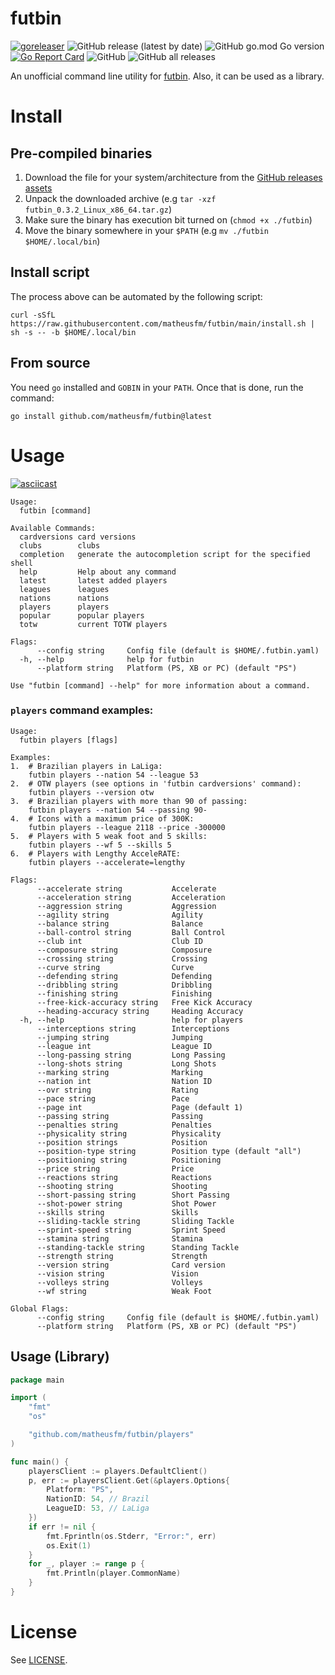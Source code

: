 # futbin
[![goreleaser](https://github.com/matheusfm/futbin/actions/workflows/release.yml/badge.svg)](https://github.com/matheusfm/futbin/actions/workflows/release.yml)
![GitHub release (latest by date)](https://img.shields.io/github/v/release/matheusfm/futbin)
![GitHub go.mod Go version](https://img.shields.io/github/go-mod/go-version/matheusfm/futbin)
[![Go Report Card](https://goreportcard.com/badge/github.com/matheusfm/futbin)](https://goreportcard.com/report/github.com/matheusfm/futbin)
![GitHub](https://img.shields.io/github/license/matheusfm/futbin)
![GitHub all releases](https://img.shields.io/github/downloads/matheusfm/futbin/total)

An unofficial command line utility for [futbin](https://www.futbin.com/). Also, it can be used as a library.

# Install

## Pre-compiled binaries

1. Download the file for your system/architecture from the [GitHub releases assets](https://github.com/matheusfm/futbin/releases)
2. Unpack the downloaded archive (e.g `tar -xzf futbin_0.3.2_Linux_x86_64.tar.gz`)
3. Make sure the binary has execution bit turned on (`chmod +x ./futbin`)
4. Move the binary somewhere in your `$PATH` (e.g `mv ./futbin $HOME/.local/bin`)

## Install script

The process above can be automated by the following script:

```shell
curl -sSfL https://raw.githubusercontent.com/matheusfm/futbin/main/install.sh | sh -s -- -b $HOME/.local/bin
```

## From source

You need `go` installed and `GOBIN` in your `PATH`. Once that is done, run the command:

```shell
go install github.com/matheusfm/futbin@latest
```

# Usage

[![asciicast](https://asciinema.org/a/456565.svg)](https://asciinema.org/a/456565)

```
Usage:
  futbin [command]

Available Commands:
  cardversions card versions
  clubs        clubs
  completion   generate the autocompletion script for the specified shell
  help         Help about any command
  latest       latest added players
  leagues      leagues
  nations      nations
  players      players
  popular      popular players
  totw         current TOTW players

Flags:
      --config string     Config file (default is $HOME/.futbin.yaml)
  -h, --help              help for futbin
      --platform string   Platform (PS, XB or PC) (default "PS")

Use "futbin [command] --help" for more information about a command.
```

### `players` command examples:

```
Usage:
  futbin players [flags]

Examples:
1.  # Brazilian players in LaLiga:
    futbin players --nation 54 --league 53
2.  # OTW players (see options in 'futbin cardversions' command):
    futbin players --version otw
3.  # Brazilian players with more than 90 of passing:
    futbin players --nation 54 --passing 90-
4.  # Icons with a maximum price of 300K:
    futbin players --league 2118 --price -300000
5.  # Players with 5 weak foot and 5 skills:
    futbin players --wf 5 --skills 5
6.  # Players with Lengthy AcceleRATE:
    futbin players --accelerate=lengthy

Flags:
      --accelerate string           Accelerate
      --acceleration string         Acceleration
      --aggression string           Aggression
      --agility string              Agility
      --balance string              Balance
      --ball-control string         Ball Control
      --club int                    Club ID
      --composure string            Composure
      --crossing string             Crossing
      --curve string                Curve
      --defending string            Defending
      --dribbling string            Dribbling
      --finishing string            Finishing
      --free-kick-accuracy string   Free Kick Accuracy
      --heading-accuracy string     Heading Accuracy
  -h, --help                        help for players
      --interceptions string        Interceptions
      --jumping string              Jumping
      --league int                  League ID
      --long-passing string         Long Passing
      --long-shots string           Long Shots
      --marking string              Marking
      --nation int                  Nation ID
      --ovr string                  Rating
      --pace string                 Pace
      --page int                    Page (default 1)
      --passing string              Passing
      --penalties string            Penalties
      --physicality string          Physicality
      --position strings            Position
      --position-type string        Position type (default "all")
      --positioning string          Positioning
      --price string                Price
      --reactions string            Reactions
      --shooting string             Shooting
      --short-passing string        Short Passing
      --shot-power string           Shot Power
      --skills string               Skills
      --sliding-tackle string       Sliding Tackle
      --sprint-speed string         Sprint Speed
      --stamina string              Stamina
      --standing-tackle string      Standing Tackle
      --strength string             Strength
      --version string              Card version
      --vision string               Vision
      --volleys string              Volleys
      --wf string                   Weak Foot

Global Flags:
      --config string     Config file (default is $HOME/.futbin.yaml)
      --platform string   Platform (PS, XB or PC) (default "PS")
```

## Usage (Library)

```go
package main

import (
	"fmt"
	"os"

	"github.com/matheusfm/futbin/players"
)

func main() {
	playersClient := players.DefaultClient()
	p, err := playersClient.Get(&players.Options{
		Platform: "PS",
		NationID: 54, // Brazil
		LeagueID: 53, // LaLiga
	})
	if err != nil {
		fmt.Fprintln(os.Stderr, "Error:", err)
		os.Exit(1)
	}
	for _, player := range p {
		fmt.Println(player.CommonName)
	}
}
```

# License

See [LICENSE](https://github.com/matheusfm/futbin/blob/main/LICENSE).

